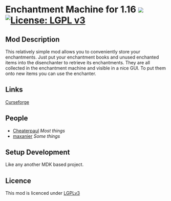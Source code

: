 Enchantment Machine for 1.16  [![](http://cf.way2muchnoise.eu/short_436934_downloads.svg)](https://www.curseforge.com/minecraft/mc-mods/enchantment-machine)  [![License: LGPL v3](https://img.shields.io/badge/License-LGPL%20v3-blue.svg)](https://www.gnu.org/licenses/lgpl-3.0)
============================================ 

## Mod Description

This relatively simple mod allows you to conveniently store your enchantments.
Just put your enchantment books and unused enchanted items into the disenchanter to retrieve its enchantments.
They are all collected in the enchantment machine and visible in a nice GUI.
To put them onto new items you can use the enchanter.

## Links
[Curseforge](https://www.curseforge.com/minecraft/mc-mods/enchantment-machine)


## People
- [Cheaterpaul](https://github.com/Cheaterpaul) _Most things_
- [maxanier](https://maxanier.de) _Some things_


## Setup Development
Like any another MDK based project.

## Licence
This mod is licenced under [LGPLv3](https://raw.githubusercontent.com/Cheaterpaul/EnchantmentMachine/1.16/LICENSE)

